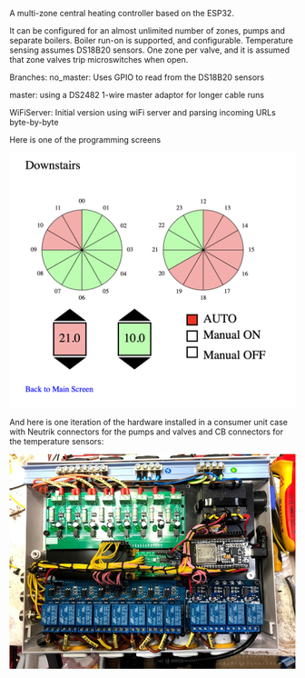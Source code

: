 A multi-zone central heating controller based on the ESP32.

It can be configured for an almost unlimited number of zones, pumps and separate boilers.
Boiler run-on is supported, and configurable. 
Temperature sensing assumes DS18B20 sensors. 
One zone per valve, and it is assumed that zone valves trip microswitches when open. 

Branches: 
no_master: Uses GPIO to read from the DS18B20 sensors

master: using a DS2482 1-wire master adaptor for longer cable runs 

WiFiServer: Initial version using wiFi server and parsing incoming URLs byte-by-byte

Here is one of the programming screens

![Alt text](Screenshot.png?raw=true "Programming screen for one zone")

And here is one iteration of the hardware installed in a consumer unit case with
Neutrik connectors for the pumps and valves and CB connectors for the temperature sensors:

![Alt text](IMG_5434.jpg?raw=true "Hardware")

